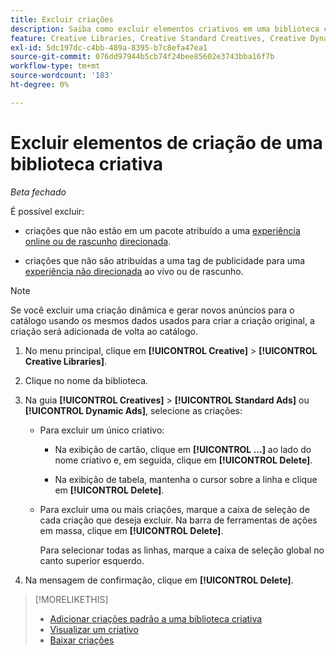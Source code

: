 ```yaml
---
title: Excluir criações
description: Saiba como excluir elementos criativos em uma biblioteca criativa.
feature: Creative Libraries, Creative Standard Creatives, Creative Dynamic Creatives
exl-id: 5dc197dc-c4bb-489a-8395-b7c8efa47ea1
source-git-commit: 076dd97944b5cb74f24bee85602e3743bba16f7b
workflow-type: tm+mt
source-wordcount: '183'
ht-degree: 0%

---
```


# Excluir elementos de criação de uma biblioteca criativa

*Beta fechado*

É possível excluir:

* criações que não estão em um pacote atribuído a uma [experiência online ou de rascunho](/help/creative/experiences/experience-about.md#experience-statuses-experience-statuses) [direcionada](/help/creative/experiences/experience-about.md).

* criações que não são atribuídas a uma tag de publicidade para uma [experiência não direcionada](/help/creative/experiences/experience-about.md) ao vivo ou de rascunho.

>[!NOTE]
>
>Se você excluir uma criação dinâmica e gerar novos anúncios para o catálogo usando os mesmos dados usados para criar a criação original, a criação será adicionada de volta ao catálogo.

1. No menu principal, clique em **[!UICONTROL Creative]** > **[!UICONTROL Creative Libraries]**.

1. Clique no nome da biblioteca.

1. Na guia **[!UICONTROL Creatives]** > **[!UICONTROL Standard Ads]** ou **[!UICONTROL Dynamic Ads]**, selecione as criações:

   * Para excluir um único criativo:

      * Na exibição de cartão, clique em **[!UICONTROL ...]** ao lado do nome criativo e, em seguida, clique em **[!UICONTROL Delete]**.

      * Na exibição de tabela, mantenha o cursor sobre a linha e clique em **[!UICONTROL Delete]**.

   * Para excluir uma ou mais criações, marque a caixa de seleção de cada criação que deseja excluir. Na barra de ferramentas de ações em massa, clique em **[!UICONTROL Delete]**.

     Para selecionar todas as linhas, marque a caixa de seleção global no canto superior esquerdo.

1. Na mensagem de confirmação, clique em **[!UICONTROL Delete]**.

>[!MORELIKETHIS]
>
>* [Adicionar criações padrão a uma biblioteca criativa](creative-add-standard.md)
>* [Visualizar um criativo](creative-preview.md)
>* [Baixar criações](creative-download.md)
